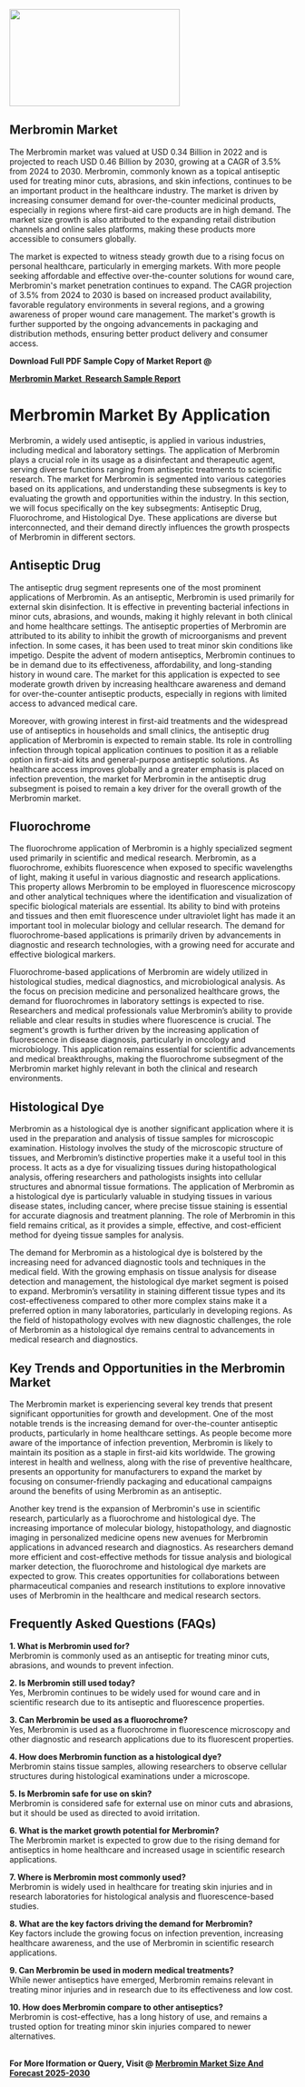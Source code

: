 <p><img class="alignnone size-medium wp-image-20088" src="https://ffe5etoiles.com/wp-content/uploads/2024/12/MST1-300x171.png" alt="" width="300" height="171" /></p><p><h2>Merbromin Market </h2><p>The Merbromin market was valued at USD 0.34 Billion in 2022 and is projected to reach USD 0.46 Billion by 2030, growing at a CAGR of 3.5% from 2024 to 2030. Merbromin, commonly known as a topical antiseptic used for treating minor cuts, abrasions, and skin infections, continues to be an important product in the healthcare industry. The market is driven by increasing consumer demand for over-the-counter medicinal products, especially in regions where first-aid care products are in high demand. The market size growth is also attributed to the expanding retail distribution channels and online sales platforms, making these products more accessible to consumers globally.</p><p>The market is expected to witness steady growth due to a rising focus on personal healthcare, particularly in emerging markets. With more people seeking affordable and effective over-the-counter solutions for wound care, Merbromin's market penetration continues to expand. The CAGR projection of 3.5% from 2024 to 2030 is based on increased product availability, favorable regulatory environments in several regions, and a growing awareness of proper wound care management. The market's growth is further supported by the ongoing advancements in packaging and distribution methods, ensuring better product delivery and consumer access.</p></p><p><strong>Download Full PDF Sample Copy of Market Report @</strong></p><p><strong><a href="https://www.verifiedmarketreports.com/download-sample/?rid=427528&utm_source=Sites-google&utm_medium=265" target="_blank">Merbromin Market &nbsp;Research Sample Report</a></strong></p><p><h1>Merbromin Market By Application</h1><p>Merbromin, a widely used antiseptic, is applied in various industries, including medical and laboratory settings. The application of Merbromin plays a crucial role in its usage as a disinfectant and therapeutic agent, serving diverse functions ranging from antiseptic treatments to scientific research. The market for Merbromin is segmented into various categories based on its applications, and understanding these subsegments is key to evaluating the growth and opportunities within the industry. In this section, we will focus specifically on the key subsegments: Antiseptic Drug, Fluorochrome, and Histological Dye. These applications are diverse but interconnected, and their demand directly influences the growth prospects of Merbromin in different sectors.</p><h2>Antiseptic Drug</h2><p>The antiseptic drug segment represents one of the most prominent applications of Merbromin. As an antiseptic, Merbromin is used primarily for external skin disinfection. It is effective in preventing bacterial infections in minor cuts, abrasions, and wounds, making it highly relevant in both clinical and home healthcare settings. The antiseptic properties of Merbromin are attributed to its ability to inhibit the growth of microorganisms and prevent infection. In some cases, it has been used to treat minor skin conditions like impetigo. Despite the advent of modern antiseptics, Merbromin continues to be in demand due to its effectiveness, affordability, and long-standing history in wound care. The market for this application is expected to see moderate growth driven by increasing healthcare awareness and demand for over-the-counter antiseptic products, especially in regions with limited access to advanced medical care.</p><p>Moreover, with growing interest in first-aid treatments and the widespread use of antiseptics in households and small clinics, the antiseptic drug application of Merbromin is expected to remain stable. Its role in controlling infection through topical application continues to position it as a reliable option in first-aid kits and general-purpose antiseptic solutions. As healthcare access improves globally and a greater emphasis is placed on infection prevention, the market for Merbromin in the antiseptic drug subsegment is poised to remain a key driver for the overall growth of the Merbromin market.</p><h2>Fluorochrome</h2><p>The fluorochrome application of Merbromin is a highly specialized segment used primarily in scientific and medical research. Merbromin, as a fluorochrome, exhibits fluorescence when exposed to specific wavelengths of light, making it useful in various diagnostic and research applications. This property allows Merbromin to be employed in fluorescence microscopy and other analytical techniques where the identification and visualization of specific biological materials are essential. Its ability to bind with proteins and tissues and then emit fluorescence under ultraviolet light has made it an important tool in molecular biology and cellular research. The demand for fluorochrome-based applications is primarily driven by advancements in diagnostic and research technologies, with a growing need for accurate and effective biological markers.</p><p>Fluorochrome-based applications of Merbromin are widely utilized in histological studies, medical diagnostics, and microbiological analysis. As the focus on precision medicine and personalized healthcare grows, the demand for fluorochromes in laboratory settings is expected to rise. Researchers and medical professionals value Merbromin’s ability to provide reliable and clear results in studies where fluorescence is crucial. The segment's growth is further driven by the increasing application of fluorescence in disease diagnosis, particularly in oncology and microbiology. This application remains essential for scientific advancements and medical breakthroughs, making the fluorochrome subsegment of the Merbromin market highly relevant in both the clinical and research environments.</p><h2>Histological Dye</h2><p>Merbromin as a histological dye is another significant application where it is used in the preparation and analysis of tissue samples for microscopic examination. Histology involves the study of the microscopic structure of tissues, and Merbromin’s distinctive properties make it a useful tool in this process. It acts as a dye for visualizing tissues during histopathological analysis, offering researchers and pathologists insights into cellular structures and abnormal tissue formations. The application of Merbromin as a histological dye is particularly valuable in studying tissues in various disease states, including cancer, where precise tissue staining is essential for accurate diagnosis and treatment planning. The role of Merbromin in this field remains critical, as it provides a simple, effective, and cost-efficient method for dyeing tissue samples for analysis.</p><p>The demand for Merbromin as a histological dye is bolstered by the increasing need for advanced diagnostic tools and techniques in the medical field. With the growing emphasis on tissue analysis for disease detection and management, the histological dye market segment is poised to expand. Merbromin’s versatility in staining different tissue types and its cost-effectiveness compared to other more complex stains make it a preferred option in many laboratories, particularly in developing regions. As the field of histopathology evolves with new diagnostic challenges, the role of Merbromin as a histological dye remains central to advancements in medical research and diagnostics.</p><h2>Key Trends and Opportunities in the Merbromin Market</h2><p>The Merbromin market is experiencing several key trends that present significant opportunities for growth and development. One of the most notable trends is the increasing demand for over-the-counter antiseptic products, particularly in home healthcare settings. As people become more aware of the importance of infection prevention, Merbromin is likely to maintain its position as a staple in first-aid kits worldwide. The growing interest in health and wellness, along with the rise of preventive healthcare, presents an opportunity for manufacturers to expand the market by focusing on consumer-friendly packaging and educational campaigns around the benefits of using Merbromin as an antiseptic.</p><p>Another key trend is the expansion of Merbromin's use in scientific research, particularly as a fluorochrome and histological dye. The increasing importance of molecular biology, histopathology, and diagnostic imaging in personalized medicine opens new avenues for Merbromin applications in advanced research and diagnostics. As researchers demand more efficient and cost-effective methods for tissue analysis and biological marker detection, the fluorochrome and histological dye markets are expected to grow. This creates opportunities for collaborations between pharmaceutical companies and research institutions to explore innovative uses of Merbromin in the healthcare and medical research sectors.</p><h2>Frequently Asked Questions (FAQs)</h2><p><b>1. What is Merbromin used for?</b><br>Merbromin is commonly used as an antiseptic for treating minor cuts, abrasions, and wounds to prevent infection.</p><p><b>2. Is Merbromin still used today?</b><br>Yes, Merbromin continues to be widely used for wound care and in scientific research due to its antiseptic and fluorescence properties.</p><p><b>3. Can Merbromin be used as a fluorochrome?</b><br>Yes, Merbromin is used as a fluorochrome in fluorescence microscopy and other diagnostic and research applications due to its fluorescent properties.</p><p><b>4. How does Merbromin function as a histological dye?</b><br>Merbromin stains tissue samples, allowing researchers to observe cellular structures during histological examinations under a microscope.</p><p><b>5. Is Merbromin safe for use on skin?</b><br>Merbromin is considered safe for external use on minor cuts and abrasions, but it should be used as directed to avoid irritation.</p><p><b>6. What is the market growth potential for Merbromin?</b><br>The Merbromin market is expected to grow due to the rising demand for antiseptics in home healthcare and increased usage in scientific research applications.</p><p><b>7. Where is Merbromin most commonly used?</b><br>Merbromin is widely used in healthcare for treating skin injuries and in research laboratories for histological analysis and fluorescence-based studies.</p><p><b>8. What are the key factors driving the demand for Merbromin?</b><br>Key factors include the growing focus on infection prevention, increasing healthcare awareness, and the use of Merbromin in scientific research applications.</p><p><b>9. Can Merbromin be used in modern medical treatments?</b><br>While newer antiseptics have emerged, Merbromin remains relevant in treating minor injuries and in research due to its effectiveness and low cost.</p><p><b>10. How does Merbromin compare to other antiseptics?</b><br>Merbromin is cost-effective, has a long history of use, and remains a trusted option for treating minor skin injuries compared to newer alternatives.</p><strong><br />For More Iformation or Query, Visit @ <a href="https://www.verifiedmarketreports.com/product/merbromin-market/" target="_blank">Merbromin Market Size And Forecast 2025-2030</a></strong></p>
